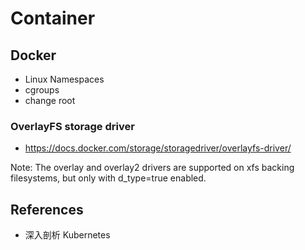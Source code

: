 # Container

## Docker

- Linux Namespaces 
- cgroups
- change root

### OverlayFS storage driver

- https://docs.docker.com/storage/storagedriver/overlayfs-driver/

Note: The overlay and overlay2 drivers are supported on xfs backing filesystems, but only with d_type=true enabled.

## References

- 深入剖析 Kubernetes
